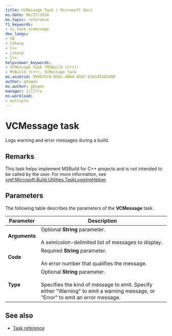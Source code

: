 ```yaml
---
title: VCMessage Task | Microsoft Docs
ms.date: 06/27/2018
ms.topic: reference
f1_keywords:
- vc.task.vcmessage
dev_langs:
- VB
- CSharp
- C++
- jsharp
- C++
helpviewer_keywords:
- VCMessage task (MSBuild (C++))
- MSBuild (C++), VCMessage task
ms.assetid: 956675fd-05dc-40b4-856f-616145103498
author: ghogen
ms.author: ghogen
manager: jillfra
ms.workload:
- multiple
---
```

# VCMessage task

Logs warning and error messages during a build.

## Remarks

 This task helps implement MSBuild for C++ projects and is not intended to be called by the user. For more information, see <xref:Microsoft.Build.Utilities.TaskLoggingHelper>.

## Parameters

 The following table describes the parameters of the **VCMessage** task.

|Parameter|Description|
|---------------|-----------------|
|**Arguments**|Optional **String** parameter.<br /><br /> A semicolon-delimited list of messages to display.|
|**Code**|Required **String** parameter.<br /><br /> An error number that qualifies the message.|
|**Type**|Optional **String** parameter.<br /><br /> Specifies the kind of message to emit. Specify either "Warning" to emit a warning message, or "Error" to emit an error message.|

## See also

- [Task reference](../msbuild/msbuild-task-reference.md)
